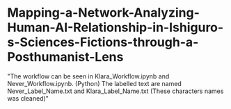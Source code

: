 # Mapping-a-Network-Analyzing-Human-AI-Relationship-in-Ishiguro-s-Sciences-Fictions-through-a-Posthumanist-Lens
"The workflow can be seen in Klara_Workflow.ipynb and Never_Workflow.ipynb. (Python) The labelled text are named Never_Label_Name.txt and Klara_Label_Name.txt (These characters names was cleaned)"
